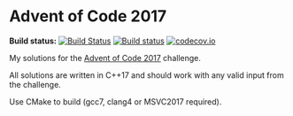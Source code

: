 Advent of Code 2017
===================

**Build status:** [![Build Status](https://travis-ci.org/ComicSansMS/AdventOfCode2017.svg?branch=master)](https://travis-ci.org/ComicSansMS/AdventOfCode2017)
[![Build status](https://ci.appveyor.com/api/projects/status/github/ComicSansMS/AdventOfCode2017?svg=true)](https://ci.appveyor.com/project/ComicSansMS/AdventOfCode2017)
[![codecov.io](https://codecov.io/github/ComicSansMS/AdventOfCode2017/coverage.svg?branch=master)](https://codecov.io/github/ComicSansMS/AdventOfCode2017?branch=master)


My solutions for the [Advent of Code 2017](https://adventofcode.com/2017/) challenge.

All solutions are written in C++17 and should work with any valid input from the challenge.

Use CMake to build (gcc7, clang4 or MSVC2017 required).

